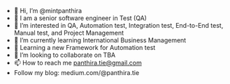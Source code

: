 - 👋 Hi, I’m @mintpanthira
- 🎃 I am a senior software engineer in Test (QA)
- 👀 I’m interested in QA, Automation test, Integration test, End-to-End test, Manual test, and Project Management
- 🌱 I’m currently learning International Business Management
- 🥳 Learning a new Framework for Automation test
- 💞️ I’m looking to collaborate on TBA
- 📫 How to reach me panthira.tie@gmail.com
- Follow my blog: medium.com/@panthira.tie

<!---
mintpanthira/mintpanthira is a ✨ special ✨ repository because its `README.md` (this file) appears on your GitHub profile.
You can click the Preview link to take a look at your changes.
--->
